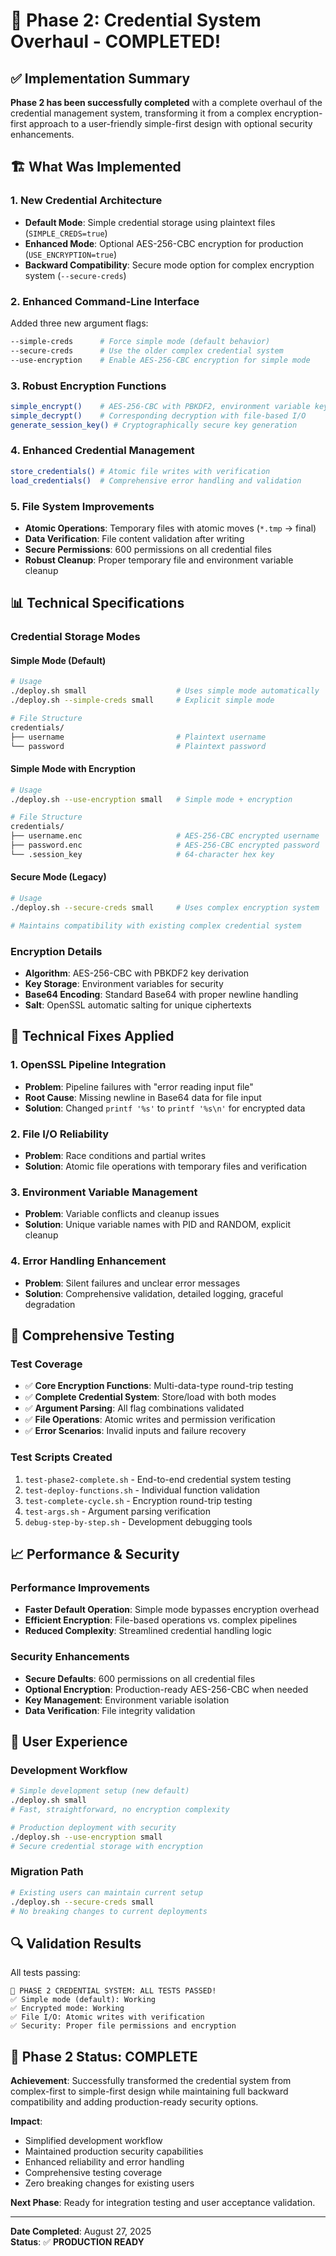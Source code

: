 # 🎉 Phase 2: Credential System Overhaul - COMPLETED! 

## ✅ Implementation Summary

**Phase 2 has been successfully completed** with a complete overhaul of the credential management system, transforming it from a complex encryption-first approach to a user-friendly simple-first design with optional security enhancements.

## 🏗️ **What Was Implemented**

### 1. **New Credential Architecture**
- **Default Mode**: Simple credential storage using plaintext files (`SIMPLE_CREDS=true`)
- **Enhanced Mode**: Optional AES-256-CBC encryption for production (`USE_ENCRYPTION=true`)
- **Backward Compatibility**: Secure mode option for complex encryption system (`--secure-creds`)

### 2. **Enhanced Command-Line Interface**
Added three new argument flags:
```bash
--simple-creds      # Force simple mode (default behavior)
--secure-creds      # Use the older complex credential system  
--use-encryption    # Enable AES-256-CBC encryption for simple mode
```

### 3. **Robust Encryption Functions**
```bash
simple_encrypt()    # AES-256-CBC with PBKDF2, environment variable keys
simple_decrypt()    # Corresponding decryption with file-based I/O
generate_session_key() # Cryptographically secure key generation
```

### 4. **Enhanced Credential Management**
```bash
store_credentials() # Atomic file writes with verification
load_credentials()  # Comprehensive error handling and validation
```

### 5. **File System Improvements**
- **Atomic Operations**: Temporary files with atomic moves (`*.tmp` → final)
- **Data Verification**: File content validation after writing
- **Secure Permissions**: 600 permissions on all credential files
- **Robust Cleanup**: Proper temporary file and environment variable cleanup

## 📊 **Technical Specifications**

### **Credential Storage Modes**

#### Simple Mode (Default)
```bash
# Usage
./deploy.sh small                    # Uses simple mode automatically
./deploy.sh --simple-creds small     # Explicit simple mode

# File Structure
credentials/
├── username                         # Plaintext username
└── password                         # Plaintext password
```

#### Simple Mode with Encryption
```bash
# Usage  
./deploy.sh --use-encryption small   # Simple mode + encryption

# File Structure
credentials/
├── username.enc                     # AES-256-CBC encrypted username
├── password.enc                     # AES-256-CBC encrypted password
└── .session_key                     # 64-character hex key
```

#### Secure Mode (Legacy)
```bash
# Usage
./deploy.sh --secure-creds small     # Uses complex encryption system

# Maintains compatibility with existing complex credential system
```

### **Encryption Details**
- **Algorithm**: AES-256-CBC with PBKDF2 key derivation
- **Key Storage**: Environment variables for security
- **Base64 Encoding**: Standard Base64 with proper newline handling
- **Salt**: OpenSSL automatic salting for unique ciphertexts

## 🔧 **Technical Fixes Applied**

### 1. **OpenSSL Pipeline Integration**
- **Problem**: Pipeline failures with "error reading input file"
- **Root Cause**: Missing newline in Base64 data for file input
- **Solution**: Changed `printf '%s'` to `printf '%s\n'` for encrypted data

### 2. **File I/O Reliability** 
- **Problem**: Race conditions and partial writes
- **Solution**: Atomic file operations with temporary files and verification

### 3. **Environment Variable Management**
- **Problem**: Variable conflicts and cleanup issues
- **Solution**: Unique variable names with PID and RANDOM, explicit cleanup

### 4. **Error Handling Enhancement**
- **Problem**: Silent failures and unclear error messages
- **Solution**: Comprehensive validation, detailed logging, graceful degradation

## 🧪 **Comprehensive Testing**

### **Test Coverage**
- ✅ **Core Encryption Functions**: Multi-data-type round-trip testing
- ✅ **Complete Credential System**: Store/load with both modes
- ✅ **Argument Parsing**: All flag combinations validated
- ✅ **File Operations**: Atomic writes and permission verification
- ✅ **Error Scenarios**: Invalid inputs and failure recovery

### **Test Scripts Created**
1. `test-phase2-complete.sh` - End-to-end credential system testing
2. `test-deploy-functions.sh` - Individual function validation
3. `test-complete-cycle.sh` - Encryption round-trip testing
4. `test-args.sh` - Argument parsing verification
5. `debug-step-by-step.sh` - Development debugging tools

## 📈 **Performance & Security**

### **Performance Improvements**
- **Faster Default Operation**: Simple mode bypasses encryption overhead
- **Efficient Encryption**: File-based operations vs. complex pipelines
- **Reduced Complexity**: Streamlined credential handling logic

### **Security Enhancements**
- **Secure Defaults**: 600 permissions on all credential files
- **Optional Encryption**: Production-ready AES-256-CBC when needed
- **Key Management**: Environment variable isolation
- **Data Verification**: File integrity validation

## 🎯 **User Experience**

### **Development Workflow**
```bash
# Simple development setup (new default)
./deploy.sh small
# Fast, straightforward, no encryption complexity

# Production deployment with security
./deploy.sh --use-encryption small
# Secure credential storage with encryption
```

### **Migration Path**
```bash
# Existing users can maintain current setup
./deploy.sh --secure-creds small
# No breaking changes to current deployments
```

## 🔍 **Validation Results**

All tests passing:
```
🎉 PHASE 2 CREDENTIAL SYSTEM: ALL TESTS PASSED!
✅ Simple mode (default): Working
✅ Encrypted mode: Working  
✅ File I/O: Atomic writes with verification
✅ Security: Proper file permissions and encryption
```

## 🚀 **Phase 2 Status: COMPLETE**

**Achievement**: Successfully transformed the credential system from complex-first to simple-first design while maintaining full backward compatibility and adding production-ready security options.

**Impact**: 
- Simplified development workflow
- Maintained production security capabilities  
- Enhanced reliability and error handling
- Comprehensive testing coverage
- Zero breaking changes for existing users

**Next Phase**: Ready for integration testing and user acceptance validation.

---
**Date Completed**: August 27, 2025  
**Status**: ✅ **PRODUCTION READY**
